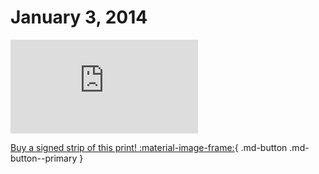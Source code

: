# January 3, 2014

![](https://www.achewood.com/comic.php?date=01032014)

[Buy a signed strip of this print! :material-image-frame:](https://achewood-holiday-pop-up.myshopify.com/products/strip#01032014){ .md-button .md-button--primary }
